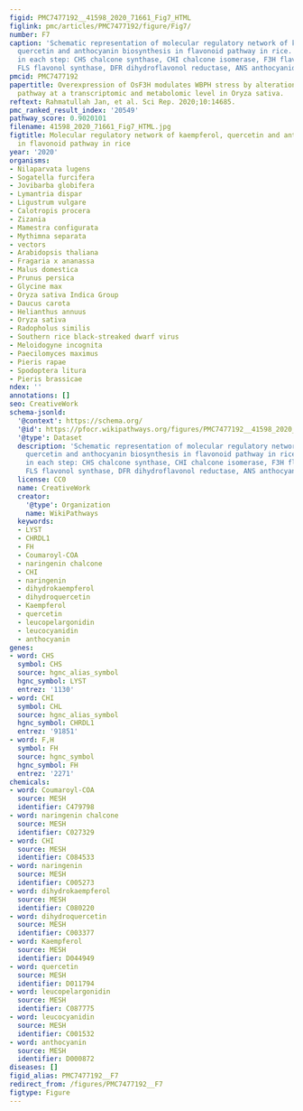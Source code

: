 ```yaml
---
figid: PMC7477192__41598_2020_71661_Fig7_HTML
figlink: pmc/articles/PMC7477192/figure/Fig7/
number: F7
caption: 'Schematic representation of molecular regulatory network of kaempferol,
  quercetin and anthocyanin biosynthesis in flavonoid pathway in rice. Enzymes involved
  in each step: CHS chalcone synthase, CHI chalcone isomerase, F3H flavanone 3-hydroxylase,
  FLS flavonol synthase, DFR dihydroflavonol reductase, ANS anthocyanidin synthase.'
pmcid: PMC7477192
papertitle: Overexpression of OsF3H modulates WBPH stress by alteration of phenylpropanoid
  pathway at a transcriptomic and metabolomic level in Oryza sativa.
reftext: Rahmatullah Jan, et al. Sci Rep. 2020;10:14685.
pmc_ranked_result_index: '20549'
pathway_score: 0.9020101
filename: 41598_2020_71661_Fig7_HTML.jpg
figtitle: Molecular regulatory network of kaempferol, quercetin and anthocyanin biosynthesis
  in flavonoid pathway in rice
year: '2020'
organisms:
- Nilaparvata lugens
- Sogatella furcifera
- Jovibarba globifera
- Lymantria dispar
- Ligustrum vulgare
- Calotropis procera
- Zizania
- Mamestra configurata
- Mythimna separata
- vectors
- Arabidopsis thaliana
- Fragaria x ananassa
- Malus domestica
- Prunus persica
- Glycine max
- Oryza sativa Indica Group
- Daucus carota
- Helianthus annuus
- Oryza sativa
- Radopholus similis
- Southern rice black-streaked dwarf virus
- Meloidogyne incognita
- Paecilomyces maximus
- Pieris rapae
- Spodoptera litura
- Pieris brassicae
ndex: ''
annotations: []
seo: CreativeWork
schema-jsonld:
  '@context': https://schema.org/
  '@id': https://pfocr.wikipathways.org/figures/PMC7477192__41598_2020_71661_Fig7_HTML.html
  '@type': Dataset
  description: 'Schematic representation of molecular regulatory network of kaempferol,
    quercetin and anthocyanin biosynthesis in flavonoid pathway in rice. Enzymes involved
    in each step: CHS chalcone synthase, CHI chalcone isomerase, F3H flavanone 3-hydroxylase,
    FLS flavonol synthase, DFR dihydroflavonol reductase, ANS anthocyanidin synthase.'
  license: CC0
  name: CreativeWork
  creator:
    '@type': Organization
    name: WikiPathways
  keywords:
  - LYST
  - CHRDL1
  - FH
  - Coumaroyl-COA
  - naringenin chalcone
  - CHI
  - naringenin
  - dihydrokaempferol
  - dihydroquercetin
  - Kaempferol
  - quercetin
  - leucopelargonidin
  - leucocyanidin
  - anthocyanin
genes:
- word: CHS
  symbol: CHS
  source: hgnc_alias_symbol
  hgnc_symbol: LYST
  entrez: '1130'
- word: CHI
  symbol: CHL
  source: hgnc_alias_symbol
  hgnc_symbol: CHRDL1
  entrez: '91851'
- word: F,H
  symbol: FH
  source: hgnc_symbol
  hgnc_symbol: FH
  entrez: '2271'
chemicals:
- word: Coumaroyl-COA
  source: MESH
  identifier: C479798
- word: naringenin chalcone
  source: MESH
  identifier: C027329
- word: CHI
  source: MESH
  identifier: C084533
- word: naringenin
  source: MESH
  identifier: C005273
- word: dihydrokaempferol
  source: MESH
  identifier: C080220
- word: dihydroquercetin
  source: MESH
  identifier: C003377
- word: Kaempferol
  source: MESH
  identifier: D044949
- word: quercetin
  source: MESH
  identifier: D011794
- word: leucopelargonidin
  source: MESH
  identifier: C087775
- word: leucocyanidin
  source: MESH
  identifier: C001532
- word: anthocyanin
  source: MESH
  identifier: D000872
diseases: []
figid_alias: PMC7477192__F7
redirect_from: /figures/PMC7477192__F7
figtype: Figure
---
```

